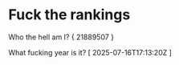 # Fuck the rankings

Who the hell am I?
{ 21889507 }

What fucking year is it?
[ 2025-07-16T17:13:20Z ]
